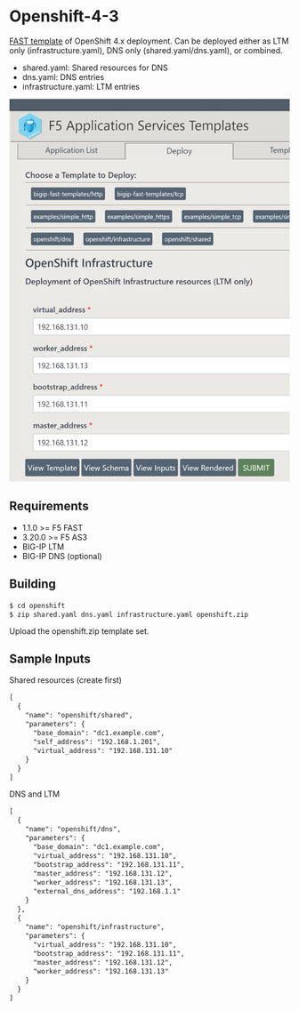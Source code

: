 # Openshift-4-3

[FAST template](https://clouddocs.f5.com/products/extensions/f5-appsvcs-templates/latest/) of OpenShift 4.x deployment.  Can be deployed either as LTM only (infrastructure.yaml), DNS only (shared.yaml/dns.yaml), or combined.

* shared.yaml: Shared resources for DNS
* dns.yaml: DNS entries
* infrastructure.yaml: LTM entries

![Example Input](images/infra.png)

## Requirements

* 1.1.0 >= F5 FAST
* 3.20.0 >= F5 AS3
* BIG-IP LTM
* BIG-IP DNS (optional)

## Building

```
$ cd openshift
$ zip shared.yaml dns.yaml infrastructure.yaml openshift.zip
```
Upload the openshift.zip template set.

## Sample Inputs

Shared resources (create first)
```
[
  {
    "name": "openshift/shared",
    "parameters": {
      "base_domain": "dc1.example.com",
      "self_address": "192.168.1.201",
      "virtual_address": "192.168.131.10"
    }
  }
]
```
DNS and LTM
```
[
  {
    "name": "openshift/dns",
    "parameters": {
      "base_domain": "dc1.example.com",
      "virtual_address": "192.168.131.10",
      "bootstrap_address": "192.168.131.11",
      "master_address": "192.168.131.12",
      "worker_address": "192.168.131.13",
      "external_dns_address": "192.168.1.1"
    }
  },
  {
    "name": "openshift/infrastructure",
    "parameters": {
      "virtual_address": "192.168.131.10",
      "bootstrap_address": "192.168.131.11",
      "master_address": "192.168.131.12",
      "worker_address": "192.168.131.13"
    }
  }
]
```


